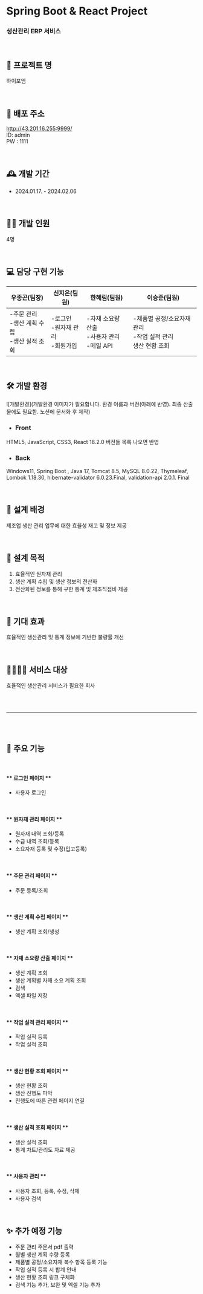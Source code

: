 # Spring Boot & React Project
### 생산관리 ERP 서비스

<br>

## 🏢 프로젝트 명
하이포엠

<br>

## 🔗 배포 주소
http://43.201.16.255:9999/
<br>
ID: admin 
<br>
PW : 1111

<br>

## 🕰️ 개발 기간
* 2024.01.17. - 2024.02.06

<br>

## 👨‍💻 개발 인원
4명

<br>

## 💻 담당 구현 기능

| 우종곤(팀장)                                                                                                    | 신지은(팀원)                                                                                         | 한혜림(팀원)                                                                             | 이승준(팀원)                                  |
|-----------------------------------------------------------------------------------------------------------------|------------------------------------------------------------------------------------------------------|------------------------------------------------------------------------------------------|-----------------------------------------------|
| -주문 관리 <br> -생산 계획 수립 <br> -생산 실적 조회 | -로그인 <br> -원자재 관리 <br> -회원가입| -자재 소요량 산출 <br> -사용자 관리 <br> -메일 API | -제품별 공정/소요자재 관리 <br> -작업 실적 관리 <br> 생산 현황 조회 |

<br>

## 🛠 개발 환경

![개발환경](개발환경 이미지가 필요합니다. 환경 이름과 버전(아래에 반영). 최종 산출물에도 필요함. 노션에 문서화 후 제작)

* ### Front <br> 
HTML5, JavaScript, CSS3, React 18.2.0 버전들 목록 나오면 반영

* ### Back <br>
Windows11, Spring Boot , Java 17, Tomcat 8.5, MySQL 8.0.22, Thymeleaf, Lombok 1.18.30, hibernate-validator 6.0.23.Final, validation-api 2.0.1. Final

<br>

## 📃 설계 배경
제조업 생산 관리 업무에 대한 효율성 재고 및 정보 제공

<br>

## 📌 설계 목적
1. 효율적인 원자재 관리 
2. 생산 계획 수립 및 생산 정보의 전산화
3. 전산화된 정보를 통해 구한 통계 및 제조직접비 제공

<br>

## 🎇 기대 효과
효율적인 생산관리 및 통계 정보에 기반한 불량률 개선 

<br>

## 👨‍👩‍👦‍👦 서비스 대상
효율적인 생산관리 서비스가 필요한 회사


<br>
<br>

---


<br>
<br>


## 🔔 주요 기능

<br>

#### ** 로그인 페이지 **
- 사용자 로그인

<br>

#### ** 원자재 관리 페이지 **
- 원자재 내역 조회/등록
- 수급 내역 조회/등록
- 소요자재 등록 및 수정(입고등록)

<br>

#### ** 주문 관리 페이지 **
- 주문 등록/조회

<br>

#### ** 생산 계획 수립 페이지 **
 - 생산 계획 조회/생성

<br>

#### ** 자재 소요량 산출 페이지 **
 - 생산 계획 조회
 - 생산 계획별 자재 소요 계획 조회
 - 검색
 - 엑셀 파일 저장

<br>

#### ** 작업 실적 관리 페이지 **
 - 작업 실적 등록
 - 작업 실적 조회

<br>

#### ** 생산 현황 조회 페이지 **
 - 생산 현황 조회
 - 생산 진행도 파악
 - 진행도에 따른 관련 페이지 연결

<br>

#### ** 생산 실적 조회 페이지 **
 - 생산 실적 조회
 - 통계 차트/관리도 자료 제공

<br>

#### ** 사용자 관리  **
 - 사용자 조회, 등록, 수정, 삭제
 - 사용자 검색

<br>

## ✨ 추가 예정 기능
 - 주문 관리 주문서 pdf 출력
 - 월별 생산 계획 수량 등록
 - 제품별 공정/소요자재 복수 항목 등록 기능
 - 작업 실적 등록 시 합계 안내
 - 생산 현황 조희 링크 구체화
 - 검색 기능 추가, 보완 및 엑셀 기능 추가
